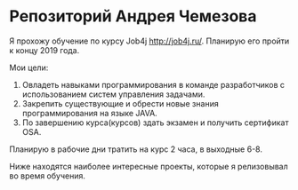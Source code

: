 ﻿# Репозиторий Андрея Чемезова

Я прохожу обучение по курсу Job4j http://job4j.ru/. Планирую его пройти к концу 2019 года.

Мои цели:
1. Овладеть навыками программирования в команде разработчиков с использованием систем управления задачами.
2. Закрепить существующие и обрести новые знания программирования на языке JAVA.
3. По завершению курса(курсов) здать экзамен и получить сертификат OSA.

Планирую в рабочие дни тратить на курс 2 часа, в выходные 6-8.

Ниже находятся наиболее интересные проекты, которые я релизовывал во время обучения.